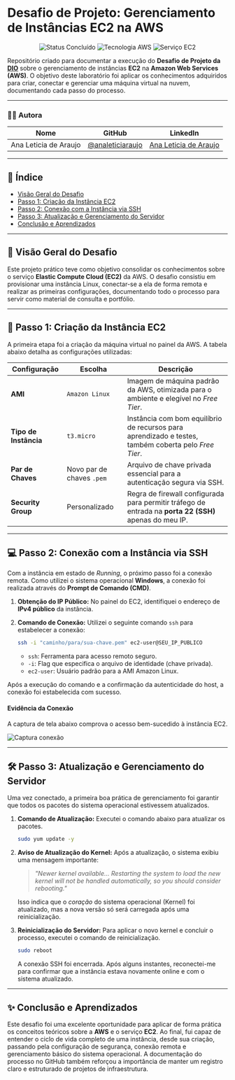 # Desafio de Projeto: Gerenciamento de Instâncias EC2 na AWS

<p align="center">
  <img src="https://img.shields.io/badge/STATUS-CONCLUÍDO-green?style=for-the-badge" alt="Status Concluído"/>
  <img src="https://img.shields.io/badge/Tecnologia-AWS-orange?style=for-the-badge" alt="Tecnologia AWS"/>
  <img src="https://img.shields.io/badge/Serviço-EC2-yellow?style=for-the-badge" alt="Serviço EC2"/>
</p>

Repositório criado para documentar a execução do **Desafio de Projeto da [DIO](https://www.dio.me/)** sobre o gerenciamento de instâncias **EC2** na **Amazon Web Services (AWS)**. O objetivo deste laboratório foi aplicar os conhecimentos adquiridos para criar, conectar e gerenciar uma máquina virtual na nuvem, documentando cada passo do processo.

---

### 👩‍💻 Autora

| Nome                | GitHub                                       | LinkedIn                                                       |
| ------------------- | -------------------------------------------- | -------------------------------------------------------------- |
| Ana Leticia de Araujo | [@analeticiaraujo](https://github.com/analeticiaraujo) | [Ana Leticia de Araujo](https://www.linkedin.com/in/ana-leticia-de-araujo) |

---

## 📜 Índice

* [Visão Geral do Desafio](#-visão-geral-do-desafio)
* [Passo 1: Criação da Instância EC2](#-passo-1-criação-da-instância-ec2)
* [Passo 2: Conexão com a Instância via SSH](#-passo-2-conexão-com-a-instância-via-ssh)
* [Passo 3: Atualização e Gerenciamento do Servidor](#-passo-3-atualização-e-gerenciamento-do-servidor)
* [Conclusão e Aprendizados](#-conclusão-e-aprendizados)

---

## 🎯 Visão Geral do Desafio

Este projeto prático teve como objetivo consolidar os conhecimentos sobre o serviço **Elastic Compute Cloud (EC2)** da AWS. O desafio consistiu em provisionar uma instância Linux, conectar-se a ela de forma remota e realizar as primeiras configurações, documentando todo o processo para servir como material de consulta e portfólio.

---

## 🚀 Passo 1: Criação da Instância EC2

A primeira etapa foi a criação da máquina virtual no painel da AWS. A tabela abaixo detalha as configurações utilizadas:

| Configuração              | Escolha                                                                                                      | Descrição                                                                                             |
| ------------------------- | ------------------------------------------------------------------------------------------------------------ | ----------------------------------------------------------------------------------------------------- |
| **AMI** | `Amazon Linux`                                                                                               | Imagem de máquina padrão da AWS, otimizada para o ambiente e elegível no *Free Tier*.                 |
| **Tipo de Instância** | `t3.micro`                                                                                                   | Instância com bom equilíbrio de recursos para aprendizado e testes, também coberta pelo *Free Tier*. |
| **Par de Chaves** | Novo par de chaves `.pem`                                                                                    | Arquivo de chave privada essencial para a autenticação segura via SSH.                                |
| **Security Group** | Personalizado                                                                                                | Regra de firewall configurada para permitir tráfego de entrada na **porta 22 (SSH)** apenas do meu IP. |

---

## 💻 Passo 2: Conexão com a Instância via SSH

Com a instância em estado de *Running*, o próximo passo foi a conexão remota. Como utilizei o sistema operacional **Windows**, a conexão foi realizada através do **Prompt de Comando (CMD)**.

1.  **Obtenção do IP Público:** No painel do EC2, identifiquei o endereço de **IPv4 público** da instância.
2.  **Comando de Conexão:** Utilizei o seguinte comando `ssh` para estabelecer a conexão:

    ```bash
    ssh -i "caminho/para/sua-chave.pem" ec2-user@SEU_IP_PUBLICO
    ```
    * `ssh`: Ferramenta para acesso remoto seguro.
    * `-i`: Flag que especifica o arquivo de identidade (chave privada).
    * `ec2-user`: Usuário padrão para a AMI Amazon Linux.

Após a execução do comando e a confirmação da autenticidade do host, a conexão foi estabelecida com sucesso.

#### Evidência da Conexão

A captura de tela abaixo comprova o acesso bem-sucedido à instância EC2.

![Captura conexão](https://github.com/user-attachments/assets/b2c443f2-6498-4b45-b898-7f08b9ff0ed3)

---

## 🛠️ Passo 3: Atualização e Gerenciamento do Servidor

Uma vez conectado, a primeira boa prática de gerenciamento foi garantir que todos os pacotes do sistema operacional estivessem atualizados.

1.  **Comando de Atualização:** Executei o comando abaixo para atualizar os pacotes.

    ```bash
    sudo yum update -y
    ```

2.  **Aviso de Atualização do Kernel:** Após a atualização, o sistema exibiu uma mensagem importante:

    > *"Newer kernel available... Restarting the system to load the new kernel will not be handled automatically, so you should consider rebooting."*

    Isso indica que o *coração* do sistema operacional (Kernel) foi atualizado, mas a nova versão só será carregada após uma reinicialização.

3.  **Reinicialização do Servidor:** Para aplicar o novo kernel e concluir o processo, executei o comando de reinicialização.

    ```bash
    sudo reboot
    ```
    A conexão SSH foi encerrada. Após alguns instantes, reconectei-me para confirmar que a instância estava novamente online e com o sistema atualizado.

---

## ✨ Conclusão e Aprendizados

Este desafio foi uma excelente oportunidade para aplicar de forma prática os conceitos teóricos sobre a **AWS** e o serviço **EC2**. Ao final, fui capaz de entender o ciclo de vida completo de uma instância, desde sua criação, passando pela configuração de segurança, conexão remota e gerenciamento básico do sistema operacional. A documentação do processo no GitHub também reforçou a importância de manter um registro claro e estruturado de projetos de infraestrutura.
